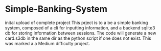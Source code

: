 # Simple-Banking-System
inital upload of complete project
This prject is to a be a simple banking system, composed of a cli for inputting information, and a backend sqlite3 db for storing information between sessions.
The code will generate a new card.s3db in the same dir as the python script if one does not exist.
This was marked a a Medium difficulty project.
